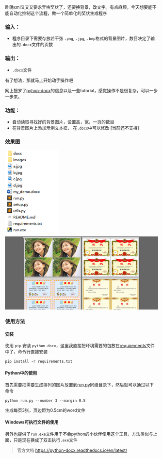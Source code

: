 昨晚xml又又又要求弄啥奖状了，还要换背景，改文字。有点麻烦，今天想要能不能自动化控制这个流程，做一个简单化的奖状生成程序

### 输入：
* 程序目录下需要存放若干张 `.png`, `.jpg`, `.bmp`格式的背景图片，数目决定了输出的`.docx`文件的页数

### 输出：
*  `.docx`文件

有了想法，那就马上开始动手操作吧

网上搜罗了[pyhon-docx](https://python-docx.readthedocs.io/en/latest/)的信息以及一些tutorial，感觉操作不是很复杂，可以一步一步来。

### 功能： 
* 自动读取寻找好的背景图片，设置高，宽，一页的数目
* 在背景图片上添加示例文本框， 在`.docx`中可以修改 [当前还不支持]

### 效果图
![](images/input.png)
![](images/output.png)

### 使用方法
#### 安装
使用 `pip` 安装 `python-docx`，这里我直接把环境需要的包放在[requirements](requirements.txt)文件中了，命令行直接安装

```shell
pip install -r requirements.txt
```

#### Python中的使用
首先需要把需要生成排列的图片放置到[run.py](run.py)同级目录下，然后就可以通过以下命令

```shell
python run.py --number 3 --margin 0.5
```
生成每页3张，页边距为0.5cm的word文件

#### Windows可执行文件的使用
另外也提供了`run.exe`文件用于不会python的小伙伴使用这个工具，方法类似与上面，只是现在换成了双击执行`.exe`文件

> 官方文档 https://python-docx.readthedocs.io/en/latest/
